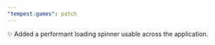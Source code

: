 ```yaml
---
"tempest.games": patch
---
```


✨ Added a performant loading spinner usable across the application.
